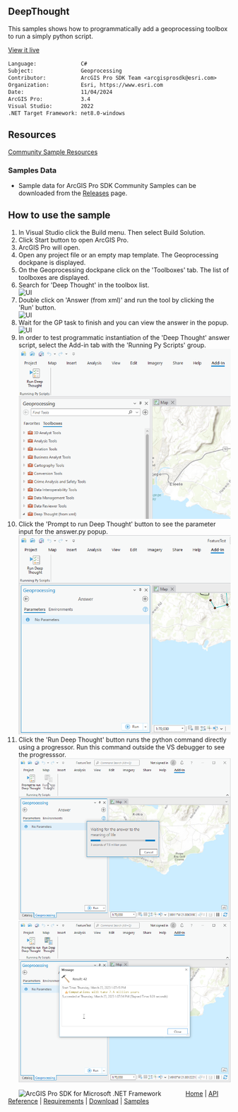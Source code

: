 ## DeepThought

<!-- TODO: Write a brief abstract explaining this sample -->
This samples shows how to programmatically add a geoprocessing toolbox to run a simply python script.  
  


<a href="https://pro.arcgis.com/en/pro-app/sdk/" target="_blank">View it live</a>

<!-- TODO: Fill this section below with metadata about this sample-->
```
Language:              C#
Subject:               Geoprocessing
Contributor:           ArcGIS Pro SDK Team <arcgisprosdk@esri.com>
Organization:          Esri, https://www.esri.com
Date:                  11/04/2024
ArcGIS Pro:            3.4
Visual Studio:         2022
.NET Target Framework: net8.0-windows
```

## Resources

[Community Sample Resources](https://github.com/Esri/arcgis-pro-sdk-community-samples#resources)

### Samples Data

* Sample data for ArcGIS Pro SDK Community Samples can be downloaded from the [Releases](https://github.com/Esri/arcgis-pro-sdk-community-samples/releases) page.  

## How to use the sample
<!-- TODO: Explain how this sample can be used. To use images in this section, create the image file in your sample project's screenshots folder. Use relative url to link to this image using this syntax: ![My sample Image](FacePage/SampleImage.png) -->
      
  
1. In Visual Studio click the Build menu. Then select Build Solution.
2. Click Start button to open ArcGIS Pro.  
3. ArcGIS Pro will open.   
4. Open any project file or an empty map template. The Geoprocessing dockpane is displayed.  
5. On the Geoprocessing dockpane click on the 'Toolboxes' tab.  The list of toolboxes are displayed.  
6. Search for 'Deep Thought' in the toolbox list.    
![UI](Screenshots/Screen1.png)  
7. Double click on 'Answer (from xml)' and run the tool by clicking the 'Run' button.  
![UI](Screenshots/Screen2.png)  
8. Wait for the GP task to finish and you can view the answer in the popup.  
![UI](Screenshots/Screen3.png)  
9. In order to test programmatic instantiation of the 'Deep Thought' answer script, select the Add-in tab with the 'Running Py Scripts' group.  
![UI](Screenshots/Screen4.png)  
10. Click the 'Prompt to run Deep Thought' button to see the parameter input for the answer.py popup.  
![UI](Screenshots/Screen5.png)  
11. Click the 'Run Deep Thought' button runs the python command directly using a progressor.  Run this command outside the VS debugger to see the progresssor.  
![UI](Screenshots/Screen6.png)    
![UI](Screenshots/Screen7.png)  
  

<!-- End -->

&nbsp;&nbsp;&nbsp;&nbsp;&nbsp;&nbsp;<img src="https://esri.github.io/arcgis-pro-sdk/images/ArcGISPro.png"  alt="ArcGIS Pro SDK for Microsoft .NET Framework" height = "20" width = "20" align="top"  >
&nbsp;&nbsp;&nbsp;&nbsp;&nbsp;&nbsp;&nbsp;&nbsp;&nbsp;&nbsp;&nbsp;&nbsp;
[Home](https://github.com/Esri/arcgis-pro-sdk/wiki) | <a href="https://pro.arcgis.com/en/pro-app/latest/sdk/api-reference" target="_blank">API Reference</a> | [Requirements](https://github.com/Esri/arcgis-pro-sdk/wiki#requirements) | [Download](https://github.com/Esri/arcgis-pro-sdk/wiki#installing-arcgis-pro-sdk-for-net) | <a href="https://github.com/esri/arcgis-pro-sdk-community-samples" target="_blank">Samples</a>
